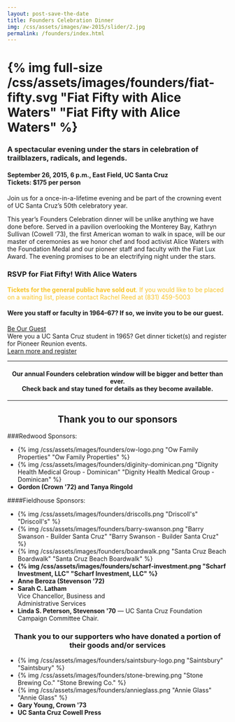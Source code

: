 ```yaml
---
layout: post-save-the-date
title: Founders Celebration Dinner
img: /css/assets/images/aw-2015/slider/2.jpg
permalink: /founders/index.html
---
```

# {% img full-size /css/assets/images/founders/fiat-fifty.svg "Fiat Fifty with Alice Waters" "Fiat Fifty with Alice Waters" %}

### A spectacular evening under the stars in celebration of trailblazers, radicals, and legends.

#### **September 26, 2015, 6 p.m., East Field, UC Santa Cruz**<br />**Tickets:** $175 per person

Join us for a once-in-a-lifetime evening and be part of the crowning event of UC Santa Cruz’s 50th celebratory year.

This year’s Founders Celebration dinner will be unlike anything we have done before. Served in a pavilion overlooking the Monterey Bay, Kathryn Sullivan (Cowell ‘73), the first American woman to walk in space, will be our master of ceremonies as we honor chef and food activist Alice Waters with the Foundation Medal and our pioneer staff and faculty with the Fiat Lux Award. The evening promises to be an electrifying night under the stars.

<div class="single-column ticket-border">
<div class="ticket-title"><h3>RSVP for Fiat Fifty! With Alice Waters</h3></div>
<div class="ticket-button" style="color: #f8c325;"><strong>Tickets for the general public have sold out</strong>. If you would like to be placed on a waiting list, please contact Rachel Reed at (831) 459-5003</div>
</div>
<div class="single-column ticket-border">
<div class="ticket-title"><h4>Were you staff or faculty in 1964–67? If so, we invite you to be our guest.</h4></div>
<div class="ticket-button"><a href="/founders/pioneer-faculty-staff.html" class="full-width-button">Be Our Guest</a></div>
</div>

<div class="single-column ticket-border">
<div class="ticket-title">Were you a UC Santa Cruz student in 1965? Get dinner ticket(s) and register for Pioneer Reunion events.</div><div class="ticket-button"><a href="/founders/pioneer-reunion.html" class="full-width-button">Learn more and register</a></div></div>

<div class="single-column"><hr><h4 style="text-align:center;">Our annual Founders celebration window will be bigger and better than ever. <br>Check back and stay tuned for details as they become available.</h4><hr></div>


## <center>Thank you to our sponsors</center>

###Redwood Sponsors:
<ul class="top-sponsor">
<li class="full-size"><span>{% img /css/assets/images/founders/ow-logo.png "Ow Family Properties" "Ow Family Properties" %}</span></li>
<li class="full-size"><span>{% img /css/assets/images/founders/diginity-dominican.png "Dignity Health Medical Group - Dominican" "Dignity Health Medical Group - Dominican" %}</span></li>
<li class="full-size"><span><strong>Gordon (Crown '72) and Tanya Ringold</strong></span></li>
</ul>

####Fieldhouse Sponsors:
<ul class="top-sponsor">
<li><span>{% img /css/assets/images/founders/driscolls.png "Driscoll's" "Driscoll's" %}</span></li>
<li><span>{% img /css/assets/images/founders/barry-swanson.png "Barry Swanson - Builder Santa Cruz" "Barry Swanson - Builder Santa Cruz" %}</span></li>
<li><span>{% img /css/assets/images/founders/boardwalk.png "Santa Cruz Beach Boardwalk" "Santa Cruz Beach Boardwalk" %}</span></li>
<li><span><strong>{% img /css/assets/images/founders/scharf-investment.png "Scharf Investment, LLC" "Scharf Investment, LLC" %}</strong></span></li>
<li><span><strong>Anne Beroza (Stevenson '72)</strong></span></li>
<li><span><strong>Sarah C. Latham</strong><br />Vice Chancellor, Business and <br/>Administrative Services</span></li>
<li><span><strong>Linda S. Peterson, Stevenson '70</strong> — UC Santa Cruz Foundation Campaign Committee Chair.</span></li>
</ul>

### <center>Thank you to our supporters who have donated a portion of their goods and/or services</center>
<ul class="secondary-sponsor">
<li>{% img /css/assets/images/founders/saintsbury-logo.png "Saintsbury" "Saintsbury" %}</li>
<li>{% img /css/assets/images/founders/stone-brewing.png "Stone Brewing Co." "Stone Brewing Co." %}</li>
<li>{% img /css/assets/images/founders/annieglass.png "Annie Glass" "Annie Glass" %}</li>
<li><span><strong>Gary Young, Crown '73</strong></span></li>
<li><span><strong>UC Santa Cruz Cowell Press </strong></span></li>
</ul>